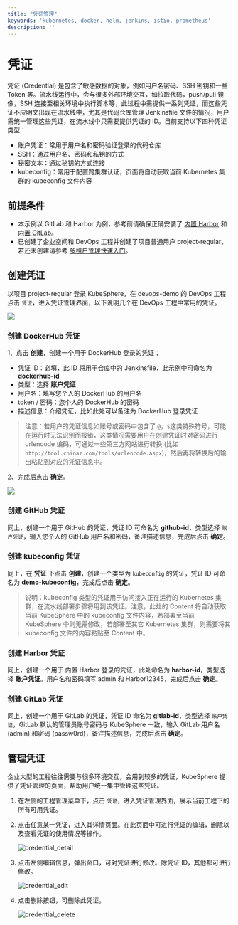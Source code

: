 ```yaml
---
title: "凭证管理"
keywords: 'kubernetes, docker, helm, jenkins, istio, prometheus'
description: ''
---
```


# 凭证

凭证 (Credential) 是包含了敏感数据的对象，例如用户名密码、SSH 密钥和一些 Token 等。流水线运行中，会与很多外部环境交互，如拉取代码，push/pull 镜像，SSH 连接至相关环境中执行脚本等，此过程中需提供一系列凭证，而这些凭证不应明文出现在流水线中，尤其是代码仓库管理 Jenkinsfile 文件的情况，用户需统一管理这些凭证，在流水线中只需要提供凭证的 ID。目前支持以下四种凭证类型：

- 账户凭证：常用于用户名和密码验证登录的代码仓库
- SSH：通过用户名、密码和私钥的方式
- 秘密文本：通过秘钥的方式连接
- kubeconfig：常用于配置跨集群认证，页面将自动获取当前 Kubernetes 集群的 kubeconfig 文件内容


## 前提条件

- 本示例以 GitLab 和 Harbor 为例，参考前请确保正确安装了 [内置 Harbor](../../installation/harbor-installation/) 和 [内置 GitLab](../../installation/gitlab-installation/)。
- 已创建了企业空间和 DevOps 工程并创建了项目普通用户 project-regular，若还未创建请参考 [多租户管理快速入门](../../quick-start/admin-quick-start)。

## 创建凭证

以项目 project-regular 登录 KubeSphere，在 devops-demo 的 DevOps 工程点击 `凭证`，进入凭证管理界面，以下说明几个在 DevOps 工程中常用的凭证。

![](https://pek3b.qingstor.com/kubesphere-docs/png/20190427133402.png)

### 创建 DockerHub 凭证

1、点击 **创建**，创建一个用于 DockerHub 登录的凭证；

- 凭证 ID：必填，此 ID 将用于仓库中的 Jenkinsfile，此示例中可命名为 **dockerhub-id**
- 类型：选择 **账户凭证**
- 用户名：填写您个人的 DockerHub 的用户名
- token / 密码：您个人的 DockerHub 的密码
- 描述信息：介绍凭证，比如此处可以备注为 DockerHub 登录凭证


> 注意：若用户的凭证信息如账号或密码中包含了 `@`，`$`这类特殊符号，可能在运行时无法识别而报错，这类情况需要用户在创建凭证时对密码进行 urlencode 编码，可通过一些第三方网站进行转换 (比如 `http://tool.chinaz.com/tools/urlencode.aspx`)，然后再将转换后的输出粘贴到对应的凭证信息中。

2、完成后点击 **确定**。

![](https://pek3b.qingstor.com/kubesphere-docs/png/20190427133655.png)

### 创建 GitHub 凭证

同上，创建一个用于 GitHub 的凭证，凭证 ID 可命名为 **github-id**，类型选择 `账户凭证`，输入您个人的 GitHub 用户名和密码，备注描述信息，完成后点击 **确定**。

### 创建 kubeconfig 凭证

同上，在 **凭证** 下点击 **创建**，创建一个类型为 `kubeconfig` 的凭证，凭证 ID 可命名为 **demo-kubeconfig**，完成后点击 **确定**。

> 说明：kubeconfig 类型的凭证用于访问接入正在运行的 Kubernetes 集群，在流水线部署步骤将用到该凭证。注意，此处的 Content 将自动获取当前 KubeSphere 中的 kubeconfig 文件内容，若部署至当前 KubeSphere 中则无需修改，若部署至其它 Kubernetes 集群，则需要将其 kubeconfig 文件的内容粘贴至 Content 中。


### 创建 Harbor 凭证

同上，创建一个用于 内置 Harbor 登录的凭证，此处命名为 **harbor-id**，类型选择 **账户凭证**。用户名和密码填写 admin 和 Harbor12345，完成后点击 **确定**。

### 创建 GitLab 凭证

同上，创建一个用于 GitLab 的凭证，凭证 ID 命名为 **gitlab-id**，类型选择 `账户凭证`，GitLab 默认的管理员账号密码与 KubeSphere 一致，输入 GitLab 用户名 (admin) 和密码 (passw0rd)，备注描述信息，完成后点击 **确定**。

## 管理凭证

企业大型的工程往往需要与很多环境交互，会用到较多的凭证，KubeSphere 提供了凭证管理的页面，帮助用户统一集中管理这些凭证。

1. 在左侧的工程管理菜单下，点击 `凭证`，进入凭证管理界面，展示当前工程下的所有可用凭证。

2. 点击任意某一凭证，进入其详情页面。在此页面中可进行凭证的编辑，删除以及查看凭证的使用情况等操作。

   ![credential_detail](/credential_detail.png)

3. 点击左侧编辑信息，弹出窗口，可对凭证进行修改。除凭证 ID，其他都可进行修改。

   ![credential_edit](/credential_edit.png)

4. 点击删除按钮，可删除此凭证。

   ![credential_delete](/credential_delete.png)


